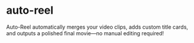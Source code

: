 # auto-reel
Auto-Reel automatically merges your video clips, adds custom title cards, and outputs a polished final movie—no manual editing required!
